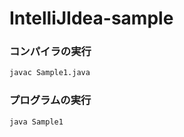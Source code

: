 # IntelliJIdea-sample
### コンパイラの実行
```bash
javac Sample1.java
```

### プログラムの実行
```bash
java Sample1
```
